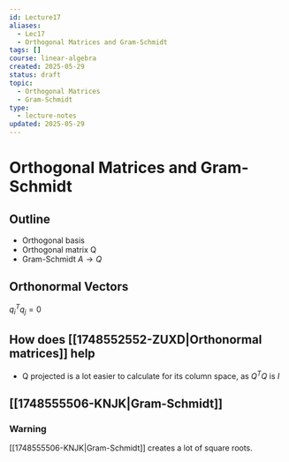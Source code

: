 ```yaml
---
id: Lecture17
aliases:
  - Lec17
  - Orthogonal Matrices and Gram-Schmidt
tags: []
course: linear-algebra
created: 2025-05-29
status: draft
topic:
  - Orthogonal Matrices
  - Gram-Schmidt
type:
  - lecture-notes
updated: 2025-05-29
---
```


# Orthogonal Matrices and Gram-Schmidt

## Outline

- Orthogonal basis
- Orthogonal matrix Q
- Gram-Schmidt $A \rightarrow Q$

## Orthonormal Vectors

$q_{i}^Tq_j = 0$

## How does [[1748552552-ZUXD|Orthonormal matrices]] help

- Q projected is a lot easier to calculate for its column space, as $Q^TQ$ is $I$

## [[1748555506-KNJK|Gram-Schmidt]]


### Warning

[[1748555506-KNJK|Gram-Schmidt]] creates a lot of square roots.
